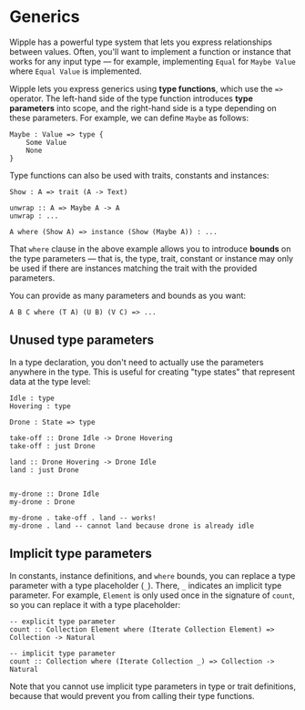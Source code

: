# Generics

Wipple has a powerful type system that lets you express relationships between values. Often, you'll want to implement a function or instance that works for any input type — for example, implementing `Equal` for `Maybe Value` where `Equal Value` is implemented.

Wipple lets you express generics using **type functions**, which use the `=>` operator. The left-hand side of the type function introduces **type parameters** into scope, and the right-hand side is a type depending on these parameters. For example, we can define `Maybe` as follows:

```wipple
Maybe : Value => type {
    Some Value
    None
}
```

Type functions can also be used with traits, constants and instances:

```wipple
Show : A => trait (A -> Text)

unwrap :: A => Maybe A -> A
unwrap : ...

A where (Show A) => instance (Show (Maybe A)) : ...
```

That `where` clause in the above example allows you to introduce **bounds** on the type parameters — that is, the type, trait, constant or instance may only be used if there are instances matching the trait with the provided parameters.

You can provide as many parameters and bounds as you want:

```wipple
A B C where (T A) (U B) (V C) => ...
```

## Unused type parameters

In a type declaration, you don't need to actually use the parameters anywhere in the type. This is useful for creating "type states" that represent data at the type level:

```wipple
Idle : type
Hovering : type

Drone : State => type

take-off :: Drone Idle -> Drone Hovering
take-off : just Drone

land :: Drone Hovering -> Drone Idle
land : just Drone


my-drone :: Drone Idle
my-drone : Drone

my-drone . take-off . land -- works!
my-drone . land -- cannot land because drone is already idle
```

## Implicit type parameters

In constants, instance definitions, and `where` bounds, you can replace a type parameter with a type placeholder (`_`). There, `_` indicates an implicit type parameter. For example, `Element` is only used once in the signature of `count`, so you can replace it with a type placeholder:

```wipple
-- explicit type parameter
count :: Collection Element where (Iterate Collection Element) => Collection -> Natural

-- implicit type parameter
count :: Collection where (Iterate Collection _) => Collection -> Natural
```

Note that you cannot use implicit type parameters in type or trait definitions, because that would prevent you from calling their type functions.
